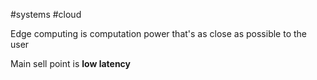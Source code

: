 #systems #cloud

Edge computing is computation power that's as close as possible to the user

Main sell point is **low latency**